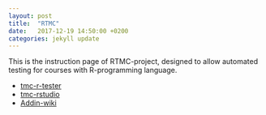 ```yaml
---
layout: post
title:  "RTMC"
date:   2017-12-19 14:50:00 +0200
categories: jekyll update
---
```

This is the instruction page of RTMC-project, designed to allow automated testing for courses with R-programming language.

- [tmc-r-tester](https://github.com/RTMC/tmc-r-tester)
- [tmc-rstudio](https://github.com/RTMC/tmc-rstudio)
- [Addin-wiki](https://github.com/RTMC/tmc-rstudio/wiki)
